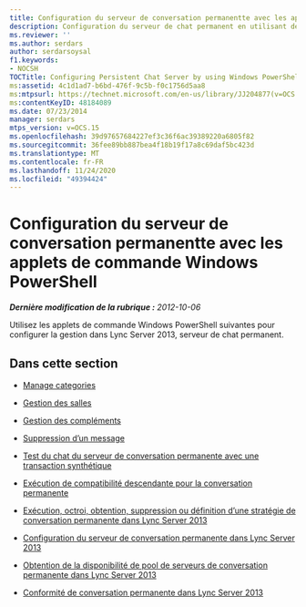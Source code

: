 ```yaml
---
title: Configuration du serveur de conversation permanentte avec les applets de commande Windows PowerShell
description: Configuration du serveur de chat permanent en utilisant des applets de cmdlet Windows PowerShell.
ms.reviewer: ''
ms.author: serdars
author: serdarsoysal
f1.keywords:
- NOCSH
TOCTitle: Configuring Persistent Chat Server by using Windows PowerShell cmdlets
ms:assetid: 4c1d1ad7-b6bd-476f-9c5b-f0c1756d5aa8
ms:mtpsurl: https://technet.microsoft.com/en-us/library/JJ204877(v=OCS.15)
ms:contentKeyID: 48184089
ms.date: 07/23/2014
manager: serdars
mtps_version: v=OCS.15
ms.openlocfilehash: 39d97657684227ef3c36f6ac39389220a6805f82
ms.sourcegitcommit: 36fee89bb887bea4f18b19f17a8c69daf5bc423d
ms.translationtype: MT
ms.contentlocale: fr-FR
ms.lasthandoff: 11/24/2020
ms.locfileid: "49394424"
---
```

# <a name="configuring-persistent-chat-server-by-using-windows-powershell-cmdlets"></a>Configuration du serveur de conversation permanentte avec les applets de commande Windows PowerShell

<div data-xmlns="http://www.w3.org/1999/xhtml">

<div class="topic" data-xmlns="http://www.w3.org/1999/xhtml" data-msxsl="urn:schemas-microsoft-com:xslt" data-cs="https://msdn.microsoft.com/">

<div data-asp="https://msdn2.microsoft.com/asp">



</div>

<div id="mainSection">

<div id="mainBody">

<span> </span>

_**Dernière modification de la rubrique :** 2012-10-06_

Utilisez les applets de commande Windows PowerShell suivantes pour configurer la gestion dans Lync Server 2013, serveur de chat permanent.

<div>

## <a name="in-this-section"></a>Dans cette section

  - [Manage categories](manage-categories.md)

  - [Gestion des salles](manage-rooms.md)

  - [Gestion des compléments](manage-add-ins.md)

  - [Suppression d’un message](remove-a-message.md)

  - [Test du chat du serveur de conversation permanente avec une transaction synthétique](test-persistent-chat-server-with-a-synthetic-transaction.md)

  - [Exécution de compatibilité descendante pour la conversation permanente](run-backward-compatibility-for-persistent-chat-server.md)

  - [Exécution, octroi, obtention, suppression ou définition d’une stratégie de conversation permanente dans Lync Server 2013](lync-server-2013-run-grant-get-remove-or-set-persistent-chat-policy.md)

  - [Configuration du serveur de conversation permanente dans Lync Server 2013](lync-server-2013-configure-persistent-chat-server.md)

  - [Obtention de la disponibilité de pool de serveurs de conversation permanente dans Lync Server 2013](lync-server-2013-get-persistent-chat-server-pool-availability.md)

  - [Conformité de conversation permanente dans Lync Server 2013](lync-server-2013-persistent-chat-compliance.md)

</div>

</div>

<span> </span>

</div>

</div>

</div>

